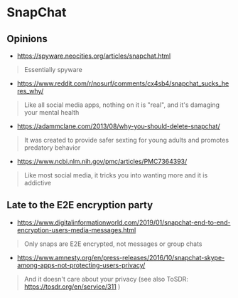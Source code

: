 # SnapChat

## Opinions

* https://spyware.neocities.org/articles/snapchat.html

> Essentially spyware

* https://www.reddit.com/r/nosurf/comments/cx4sb4/snapchat_sucks_heres_why/

> Like all social media apps, nothing on it is "real", and it's damaging your mental health

* https://adammclane.com/2013/08/why-you-should-delete-snapchat/

> It was created to provide safer sexting for young adults and promotes predatory behavior

* https://www.ncbi.nlm.nih.gov/pmc/articles/PMC7364393/

> Like most social media, it tricks you into wanting more and it is addictive

## Late to the E2E encryption party

* https://www.digitalinformationworld.com/2019/01/snapchat-end-to-end-encryption-users-media-messages.html

> Only snaps are E2E encrypted, not messages or group chats

* https://www.amnesty.org/en/press-releases/2016/10/snapchat-skype-among-apps-not-protecting-users-privacy/

> And it doesn't care about your privacy (see also ToSDR: https://tosdr.org/en/service/311 )
